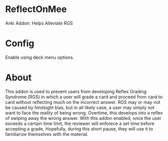 # ReflectOnMee
Anki Addon: Helps Alleviate RGS


# Config
Enable using deck menu options.


# About
This addon is used to prevent users from developing Reflex Grading Syndrome (RGS) in which a user will grade a card and proceed from card to card without reflecting much on the incorrect answer. RGS may or may not be caused by hindsight bias, but in all likely case, a user may simply not want to face the reality of being wrong. Overtime, this develops into a reflex of swiping away the wrong answer. With this addon enabled, once the user exceeds a certain time limit, the reviewer will enforece a set time before accepting a grade. Hopefully, during this short pause, they will use it to familiarize themselves with the material.
